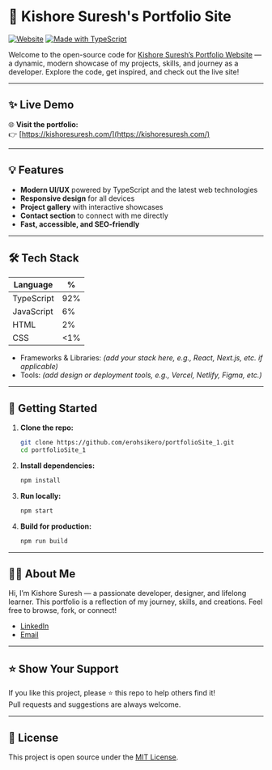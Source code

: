 # 🚀 Kishore Suresh's Portfolio Site

[![Website](https://img.shields.io/website?url=https%3A%2F%2Fkishoresuresh.com&style=flat-square&logo=google-chrome)](https://kishoresuresh.com)
[![Made with TypeScript](https://img.shields.io/badge/Made%20with-TypeScript-3178c6?style=flat-square&logo=typescript)](https://www.typescriptlang.org/)


Welcome to the open-source code for [Kishore Suresh’s Portfolio Website](https://kishoresuresh.com/) — a dynamic, modern showcase of my projects, skills, and journey as a developer. Explore the code, get inspired, and check out the live site!

---

## ✨ Live Demo

🌐 **Visit the portfolio:**  
👉 [https://kishoresuresh.com/](https://kishoresuresh.com/)

---

## 💡 Features

- **Modern UI/UX** powered by TypeScript and the latest web technologies
- **Responsive design** for all devices
- **Project gallery** with interactive showcases
- **Contact section** to connect with me directly
- **Fast, accessible, and SEO-friendly**

---

## 🛠️ Tech Stack

| Language     | %   |
|--------------|-----|
| TypeScript   | 92% |
| JavaScript   | 6%  |
| HTML         | 2%  |
| CSS          | <1% |

- Frameworks & Libraries: *(add your stack here, e.g., React, Next.js, etc. if applicable)*
- Tools: *(add design or deployment tools, e.g., Vercel, Netlify, Figma, etc.)*

---

## 🚦 Getting Started

1. **Clone the repo:**
   ```bash
   git clone https://github.com/erohsikero/portfolioSite_1.git
   cd portfolioSite_1
   ```
2. **Install dependencies:**
   ```bash
   npm install
   ```
3. **Run locally:**
   ```bash
   npm start
   ```
4. **Build for production:**
   ```bash
   npm run build
   ```

---

## 🧑‍💻 About Me

Hi, I’m Kishore Suresh — a passionate developer, designer, and lifelong learner. This portfolio is a reflection of my journey, skills, and creations. Feel free to browse, fork, or connect!

- [LinkedIn](https://www.linkedin.com/in/kishore-suresh/)  
- [Email](mailto:dev.kishoresuresh@gmail.com)

---

## ⭐️ Show Your Support

If you like this project, please ⭐️ this repo to help others find it!  
Pull requests and suggestions are always welcome.

---

## 📜 License

This project is open source under the [MIT License](LICENSE).
